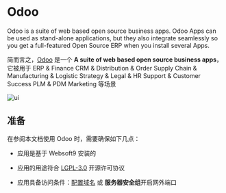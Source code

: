 # Odoo

Odoo is a suite of web based open source business apps. Odoo Apps can be used as stand-alone applications, but they also integrate seamlessly so you get a full-featured Open Source ERP when you install several Apps.

简而言之，[Odoo](https://www.odoo.com/) 是一个 **A suite of web based open source business apps**，它被用于 ERP & Finance CRM & Distribution & Order Supply Chain & Manufacturing & Logistic Strategy & Legal & HR Support & Customer Success PLM & PDM Marketing  等场景


![ui](https://libs.websoft9.com/Websoft9/DocsPicture/en/odoo/odooui-websoft9.png)


## 准备

在参阅本文档使用 Odoo 时，需要确保如下几点：

- 应用是基于 Websoft9 安装的

- 应用的用途符合 [LGPL-3.0](https://opensource.org/licenses/LGPL-3.0) 开源许可协议

- 应用具备访问条件：[配置域名](./guide/appsetdomain) 或 **服务器安全组**开启网外端口
